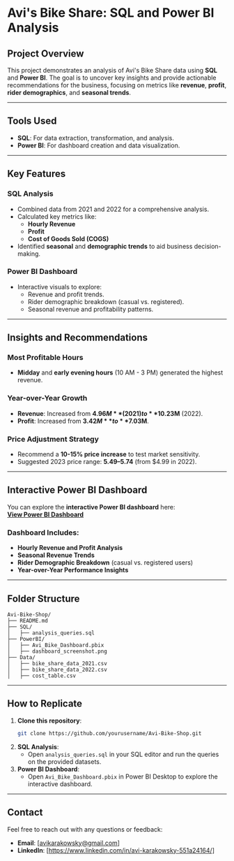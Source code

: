 # **Avi's Bike Share: SQL and Power BI Analysis**

## **Project Overview**
This project demonstrates an analysis of Avi's Bike Share data using **SQL** and **Power BI**. The goal is to uncover key insights and provide actionable recommendations for the business, focusing on metrics like **revenue**, **profit**, **rider demographics**, and **seasonal trends**.

---

## **Tools Used**
- **SQL**: For data extraction, transformation, and analysis.
- **Power BI**: For dashboard creation and data visualization.

---

## **Key Features**

### **SQL Analysis**
- Combined data from 2021 and 2022 for a comprehensive analysis.
- Calculated key metrics like:
  - **Hourly Revenue**
  - **Profit**
  - **Cost of Goods Sold (COGS)**
- Identified **seasonal** and **demographic trends** to aid business decision-making.

### **Power BI Dashboard**
- Interactive visuals to explore:
  - Revenue and profit trends.
  - Rider demographic breakdown (casual vs. registered).
  - Seasonal revenue and profitability patterns.

---

## **Insights and Recommendations**

### **Most Profitable Hours**  
- **Midday** and **early evening hours** (10 AM - 3 PM) generated the highest revenue.

### **Year-over-Year Growth**
- **Revenue**: Increased from **$4.96M** (2021) to **$10.23M** (2022).
- **Profit**: Increased from **$3.42M** to **$7.03M**.

### **Price Adjustment Strategy**
- Recommend a **10-15% price increase** to test market sensitivity.
- Suggested 2023 price range: **$5.49–$5.74** (from $4.99 in 2022).

---

## **Interactive Power BI Dashboard**
You can explore the **interactive Power BI dashboard** here:  
[**View Power BI Dashboard**](https://app.powerbi.com/view?r=eyJrIjoiZTk3ZTIwZDQtNzBhNy00Y2M0LWE2NjItN2QwM2FiYWRjNWMxIiwidCI6IjM0NTMxMzE4LTcwMTEtNGZkNC04N2YwLWE0MzgxNmM0OWJkMCJ9)

### **Dashboard Includes:**
- **Hourly Revenue and Profit Analysis**
- **Seasonal Revenue Trends**
- **Rider Demographic Breakdown** (casual vs. registered users)
- **Year-over-Year Performance Insights**

---

## **Folder Structure**
```
Avi-Bike-Shop/
├── README.md
├── SQL/
│   ├── analysis_queries.sql
├── PowerBI/
│   ├── Avi_Bike_Dashboard.pbix
│   ├── dashboard_screenshot.png
├── Data/
│   ├── bike_share_data_2021.csv
│   ├── bike_share_data_2022.csv
│   ├── cost_table.csv
```

---

## **How to Replicate**
1. **Clone this repository**:
   ```bash
   git clone https://github.com/yourusername/Avi-Bike-Shop.git
   ```
2. **SQL Analysis**:
   - Open `analysis_queries.sql` in your SQL editor and run the queries on the provided datasets.
3. **Power BI Dashboard**:
   - Open `Avi_Bike_Dashboard.pbix` in Power BI Desktop to explore the interactive dashboard.

---

## **Contact**
Feel free to reach out with any questions or feedback:
- **Email**: [avikarakowsky@gmail.com]
- **LinkedIn**: [https://www.linkedin.com/in/avi-karakowsky-551a24164/]
